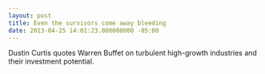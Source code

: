 ```yaml
---
layout: post
title: Even the survivors come away bleeding
date: 2013-04-25 14:01:23.000000000 -05:00
---
```

Dustin Curtis quotes Warren Buffet on turbulent high-growth industries and their investment potential.
